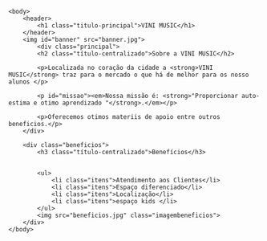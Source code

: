 <!DOCTYPE html>
<html lang="pt-br">
	<head>
    	<meta charset="UTF-8">
    	<title>VINI MUSIC</title>
    	<link rel="stylesheet" href="style.css">
	</head>

	<body>
		<header>
			<h1 class="titulo-principal">VINI MUSIC</h1>
		</header>
		<img id="banner" src="banner.jpg">
			<div class="principal">
			<h2 class="título-centralizado">Sobre a VINI MUSIC</h2>

			<p>Localizada no coração da cidade a <strong>VINI MUSIC</strong> traz para o mercado o que há de melhor para os nosso alunos </p>

			<p id="missao"><em>Nossa missão é: <strong>"Proporcionar auto-estima e otimo aprendizado "</strong>.</em></p>

			<p>Oferecemos otimos materiis de apoio entre outros beneficios.</p>
		</div>

        <div class="beneficios">
			<h3 class="título-centralizado">Benefícios</h3>


       		<ul>
				<li class="itens">Atendimento aos Clientes</li>
				<li class="itens">Espaço diferenciado</li>
				<li class="itens">Localização</li>
				<li class="itens">espaço kids </li>
			</ul>
			<img src="beneficios.jpg" class="imagembeneficios">
        </div>
	</body>
</html>

